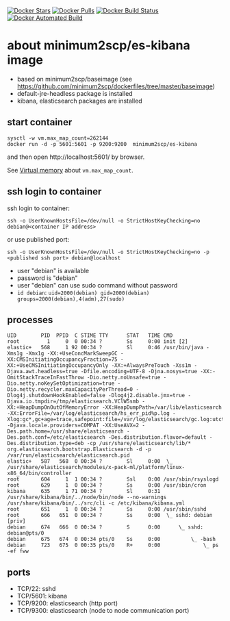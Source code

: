 [![Docker Stars](https://img.shields.io/docker/stars/minimum2scp/es-kibana.svg)]()
[![Docker Pulls](https://img.shields.io/docker/pulls/minimum2scp/es-kibana.svg)]()
[![Docker Build Status](https://img.shields.io/docker/build/minimum2scp/es-kibana.svg)]()
[![Docker Automated Build](https://img.shields.io/docker/automated/minimum2scp/es-kibana.svg)]()

# about minimum2scp/es-kibana image

 * based on minimum2scp/baseimage (see https://github.com/minimum2scp/dockerfiles/tree/master/baseimage)
 * default-jre-headless package is installed
 * kibana, elasticsearch packages are installed

## start container

```
sysctl -w vm.max_map_count=262144
docker run -d -p 5601:5601 -p 9200:9200  minimum2scp/es-kibana
```

and then open http://localhost:5601/ by browser.

See [Virtual memory](https://www.elastic.co/guide/en/elasticsearch/reference/current/vm-max-map-count.html) about `vm.max_map_count`.

## ssh login to container

ssh login to container:

```
ssh -o UserKnownHostsFile=/dev/null -o StrictHostKeyChecking=no debian@<container IP address>
```

or use published port:

```
ssh -o UserKnownHostsFile=/dev/null -o StrictHostKeyChecking=no -p <published ssh port> debian@localhost
```

 * user "debian" is available
 * password is "debian"
 * user "debian" can use sudo command without password
 * `id debian`: `uid=2000(debian) gid=2000(debian) groups=2000(debian),4(adm),27(sudo)`

## processes

```console
UID        PID  PPID  C STIME TTY      STAT   TIME CMD
root         1     0  0 00:34 ?        Ss     0:00 init [2]
elastic+   568     1 92 00:34 ?        Sl     0:46 /usr/bin/java -Xms1g -Xmx1g -XX:+UseConcMarkSweepGC -XX:CMSInitiatingOccupancyFraction=75 -XX:+UseCMSInitiatingOccupancyOnly -XX:+AlwaysPreTouch -Xss1m -Djava.awt.headless=true -Dfile.encoding=UTF-8 -Djna.nosys=true -XX:-OmitStackTraceInFastThrow -Dio.netty.noUnsafe=true -Dio.netty.noKeySetOptimization=true -Dio.netty.recycler.maxCapacityPerThread=0 -Dlog4j.shutdownHookEnabled=false -Dlog4j2.disable.jmx=true -Djava.io.tmpdir=/tmp/elasticsearch.VClW5smb -XX:+HeapDumpOnOutOfMemoryError -XX:HeapDumpPath=/var/lib/elasticsearch -XX:ErrorFile=/var/log/elasticsearch/hs_err_pid%p.log -Xlog:gc*,gc+age=trace,safepoint:file=/var/log/elasticsearch/gc.log:utctime,pid,tags:filecount=32,filesize=64m -Djava.locale.providers=COMPAT -XX:UseAVX=2 -Des.path.home=/usr/share/elasticsearch -Des.path.conf=/etc/elasticsearch -Des.distribution.flavor=default -Des.distribution.type=deb -cp /usr/share/elasticsearch/lib/* org.elasticsearch.bootstrap.Elasticsearch -d -p /var/run/elasticsearch/elasticsearch.pid
elastic+   587   568  0 00:34 ?        Sl     0:00  \_ /usr/share/elasticsearch/modules/x-pack-ml/platform/linux-x86_64/bin/controller
root       604     1  1 00:34 ?        Ssl    0:00 /usr/sbin/rsyslogd
root       629     1  0 00:34 ?        Ss     0:00 /usr/sbin/cron
kibana     635     1 71 00:34 ?        Sl     0:31 /usr/share/kibana/bin/../node/bin/node --no-warnings /usr/share/kibana/bin/../src/cli -c /etc/kibana/kibana.yml
root       651     1  0 00:34 ?        Ss     0:00 /usr/sbin/sshd
root       666   651  0 00:34 ?        Ss     0:00  \_ sshd: debian [priv]
debian     674   666  0 00:34 ?        S      0:00      \_ sshd: debian@pts/0
debian     675   674  0 00:34 pts/0    Ss     0:00          \_ -bash
debian     723   675  0 00:35 pts/0    R+     0:00              \_ ps -ef fww
```

## ports

 * TCP/22: sshd
 * TCP/5601: kibana
 * TCP/9200: elasticsearch (http port)
 * TCP/9300: elasticsearch (node to node communication port)

